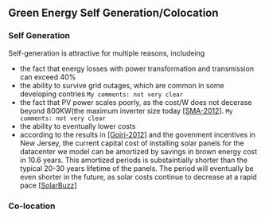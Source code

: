 ## Green Energy Self Generation/Colocation


### Self Generation
Self-generation is attractive for multiple reasons, includeing
- the fact that energy losses with power transformation and transmission can exceed 40%
- the ability to survive grid outages, which are common in some developing contries `My comments: not very clear`
- the fact that PV power scales poorly, as the cost/W does not decerase beyond 800KW(the maximum inverter size today [[SMA-2012]](http://www.sma-america.com/en_US/products/grid-tied-inverters/sunny-central/sunny-central-500cp-xt-630cp-xt-720cp-xt-760cp-xt-800cp-xt-850cp-xt-900cp-xt.html). `My comments: not very clear`
- the ability to eventually lower costs
- according to the results in [[Goiri-2012]](../../papers/GoiriL12_GreenHadoop.md) and the govenment incentives in New Jersey, the current capital cost of installing solar panels for the datacenter we model can be amortized by savings in brown energy cost in 10.6 years. This amortized periods is substaintially shorter than the typical 20-30 years lifetime of the panels. The period will eventually be even shorter in the future, as solar costs continue to decrease at a rapid pace [[SolarBuzz]](http://www.solarbuzz.com/)


### Co-location
